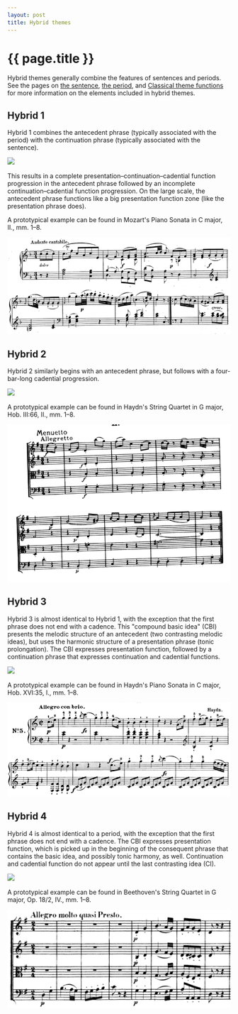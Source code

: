 ```yaml
---
layout: post
title: Hybrid themes
---
```


{{ page.title }}
================

Hybrid themes generally combine the features of sentences and periods. See the pages on [the sentence](sentence.html), [the period](period.html), and [Classical theme functions](themeFunctions.html) for more information on the elements included in hybrid themes.

## Hybrid 1 ##

Hybrid 1 combines the antecedent phrase (typically associated with the period) with the continuation phrase (typically associated with the sentence).

![][hybrid1]

This results in a complete presentation–continuation–cadential function progression in the antecedent phrase followed by an incomplete continuation–cadential function progression. On the large scale, the antecedent phrase functions like a big presentation function zone (like the presentation phrase does).

A prototypical example can be found in Mozart's Piano Sonata in C major, II., mm. 1–8.

[![](Graphics/form/k330-ii.png)](Graphics/form/k330-ii.png)

## Hybrid 2 ##

Hybrid 2 similarly begins with an antecedent phrase, but follows with a four-bar-long cadential progression.

![][hybrid2]

A prototypical example can be found in Haydn's String Quartet in G major, Hob. III:66, II., mm. 1–8.

[![](Graphics/form/haydn-III-66-ii.png)](Graphics/form/haydn-III-66-ii.png)

## Hybrid 3 ##

Hybrid 3 is almost identical to Hybrid 1, with the exception that the first phrase does not end with a cadence. This "compound basic idea" (CBI) presents the melodic structure of an antecedent (two contrasting melodic ideas), but uses the harmonic structure of a presentation phrase (tonic prolongation). The CBI expresses presentation function, followed by a continuation phrase that expresses continuation and cadential functions.

![][hybrid3]

A prototypical example can be found in Haydn's Piano Sonata in C major, Hob. XVI:35, I., mm. 1–8.

[![](Graphics/form/haydn-XVI-35-i.png)](Graphics/form/haydn-XVI-35-i.png)

## Hybrid 4 ##

Hybrid 4 is almost identical to a period, with the exception that the first phrase does not end with a cadence. The CBI expresses presentation function, which is picked up in the beginning of the consequent phrase that contains the basic idea, and possibly tonic harmony, as well. Continuation and cadential function do not appear until the last contrasting idea (CI).

![][hybrid4]

A prototypical example can be found in Beethoven's String Quartet in G major, Op. 18/2, IV., mm. 1–8.

[![](Graphics/form/op18-2-iv.png)](Graphics/form/op18-2-iv.png)


[hybrid1]: Graphics/ClassicalThemes/hybrid1.png
[hybrid2]: Graphics/ClassicalThemes/hybrid2.png
[hybrid3]: Graphics/ClassicalThemes/hybrid3.png
[hybrid4]: Graphics/ClassicalThemes/hybrid4.png
